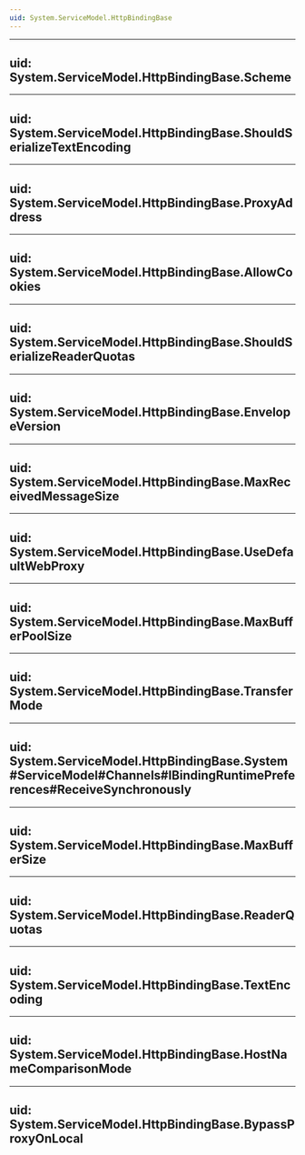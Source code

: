 ```yaml
---
uid: System.ServiceModel.HttpBindingBase
---
```


---
uid: System.ServiceModel.HttpBindingBase.Scheme
---

---
uid: System.ServiceModel.HttpBindingBase.ShouldSerializeTextEncoding
---

---
uid: System.ServiceModel.HttpBindingBase.ProxyAddress
---

---
uid: System.ServiceModel.HttpBindingBase.AllowCookies
---

---
uid: System.ServiceModel.HttpBindingBase.ShouldSerializeReaderQuotas
---

---
uid: System.ServiceModel.HttpBindingBase.EnvelopeVersion
---

---
uid: System.ServiceModel.HttpBindingBase.MaxReceivedMessageSize
---

---
uid: System.ServiceModel.HttpBindingBase.UseDefaultWebProxy
---

---
uid: System.ServiceModel.HttpBindingBase.MaxBufferPoolSize
---

---
uid: System.ServiceModel.HttpBindingBase.TransferMode
---

---
uid: System.ServiceModel.HttpBindingBase.System#ServiceModel#Channels#IBindingRuntimePreferences#ReceiveSynchronously
---

---
uid: System.ServiceModel.HttpBindingBase.MaxBufferSize
---

---
uid: System.ServiceModel.HttpBindingBase.ReaderQuotas
---

---
uid: System.ServiceModel.HttpBindingBase.TextEncoding
---

---
uid: System.ServiceModel.HttpBindingBase.HostNameComparisonMode
---

---
uid: System.ServiceModel.HttpBindingBase.BypassProxyOnLocal
---
